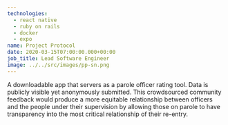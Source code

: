 ```yaml
---
technologies:
  - react native
  - ruby on rails
  - docker
  - expo
name: Project Protocol
date: 2020-03-15T07:00:00.000+00:00
job_title: Lead Software Engineer
image: ../../src/images/pp-sn.png
---
```


A downloadable app that servers as a parole officer rating
tool. Data is publicly visible yet anonymously submitted.
This crowdsourced community feedback would produce a more
equitable relationship between officers and the people
under their supervision by allowing those on parole to have
transparency into the most critical relationship of their
re-entry.
